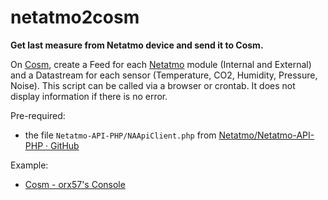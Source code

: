 netatmo2cosm
============

**Get last measure from Netatmo device and send it to Cosm.**

On [Cosm](https://cosm.com/), create a Feed for each [Netatmo](http://www.netatmo.com/) module (Internal and External) and a Datastream for each sensor (Temperature, CO2, Humidity, Pressure, Noise). This script can be called via a browser or crontab. It does not display information if there is no error.

Pre-required:

* the file `Netatmo-API-PHP/NAApiClient.php` from [Netatmo/Netatmo-API-PHP · GitHub](https://github.com/Netatmo/Netatmo-API-PHP)

Example:

* [Cosm - orx57's Console](https://cosm.com/users/orx57)
